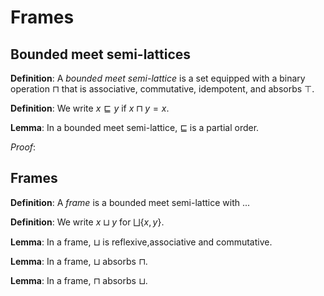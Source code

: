 # Frames

## Bounded meet semi-lattices

**Definition**: A *bounded meet semi-lattice* is a set equipped with a binary operation $\sqcap$ that is associative, commutative, idempotent, and absorbs $\top$.

**Definition**: We write $x \sqsubseteq y$ if $x \sqcap y = x$.

**Lemma**: In a bounded meet semi-lattice, $\sqsubseteq$ is a partial order.

*Proof*: 

## Frames

**Definition**: A *frame* is a bounded meet semi-lattice with ...

**Definition**: We write $x\sqcup y$ for $\bigsqcup\{x,y\}$.

**Lemma**: In a frame, $\sqcup$ is reflexive,associative and commutative.

**Lemma**: In a frame, $\sqcup$ absorbs $\sqcap$.

**Lemma**: In a frame, $\sqcap$ absorbs $\sqcup$.

